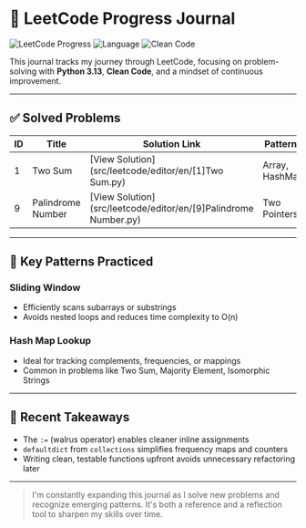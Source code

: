 # 📘 LeetCode Progress Journal

![LeetCode Progress](https://img.shields.io/badge/LeetCode-2%2F3611%20Problems-blue)
![Language](https://img.shields.io/badge/Python-3.13-blue?logo=python)
![Clean Code](https://img.shields.io/badge/Clean%20Code-First%20Principle-brightgreen)

This journal tracks my journey through LeetCode, focusing on problem-solving with **Python 3.13**, **Clean Code**, and a mindset of continuous improvement.

---

## ✅ Solved Problems

<!-- SOLUTIONS_TABLE -->

| ID  | Title             | Solution Link                                            | Patterns         |
|-----|--------------------|-----------------------------------------------------------|------------------|
| 1   | Two Sum            | [View Solution](src/leetcode/editor/en/[1]Two Sum.py)       | Array, HashMap   |
| 9   | Palindrome Number  | [View Solution](src/leetcode/editor/en/[9]Palindrome Number.py) | Two Pointers     |

<!-- SOLUTIONS_TABLE -->

---

## 🧠 Key Patterns Practiced

### Sliding Window

- Efficiently scans subarrays or substrings
- Avoids nested loops and reduces time complexity to O(n)

### Hash Map Lookup

- Ideal for tracking complements, frequencies, or mappings
- Common in problems like Two Sum, Majority Element, Isomorphic Strings

---

## 🧾 Recent Takeaways

- The `:=` (walrus operator) enables cleaner inline assignments
- `defaultdict` from `collections` simplifies frequency maps and counters
- Writing clean, testable functions upfront avoids unnecessary refactoring later

---

> I'm constantly expanding this journal as I solve new problems and recognize emerging patterns. It's both a reference and a reflection tool to sharpen my skills over time.
